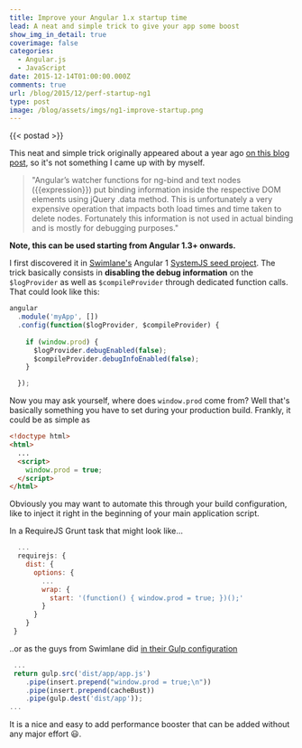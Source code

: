 ```yaml
---
title: Improve your Angular 1.x startup time
lead: A neat and simple trick to give your app some boost
show_img_in_detail: true
coverimage: false
categories:
  - Angular.js
  - JavaScript
date: 2015-12-14T01:00:00.000Z
comments: true
url: /blog/2015/12/perf-startup-ng1
type: post
image: /blog/assets/imgs/ng1-improve-startup.png
---
```


{{< postad >}}

This neat and simple trick originally appeared about a year ago [on this blog post](http://ng-perf.com/2014/10/24/simple-trick-to-speed-up-your-angularjs-app-load-time/), so it's not something I came up with by myself.

> "Angular’s watcher functions for ng-bind and text nodes ({{expression}}) put binding information inside the respective DOM elements using jQuery .data method. This is unfortunately a very expensive operation that impacts both load times and time taken to delete nodes. Fortunately this information is not used in actual binding and is mostly for debugging purposes."

**Note, this can be used starting from Angular 1.3+ onwards.**

I first discovered it in [Swimlane's](http://swimlane.com/) Angular 1 [SystemJS seed project](https://github.com/Swimlane/angular-systemjs-seed). The trick basically consists in **disabling the debug information** on the `$logProvider` as well as `$compileProvider` through dedicated function calls. That could look like this:

```javascript
angular
  .module('myApp', [])
  .config(function($logProvider, $compileProvider) {
    
    if (window.prod) {
      $logProvider.debugEnabled(false);
      $compileProvider.debugInfoEnabled(false);
    }

  });
```

Now you may ask yourself, where does `window.prod` come from? Well that's basically something you have to set during your production build. Frankly, it could be as simple as

```html
<!doctype html>
<html>
  ...
  <script>
    window.prod = true;
  </script>
</html>
```

Obviously you may want to automate this through your build configuration, like to inject it right in the beginning of your main application script.

In a RequireJS Grunt task that might look like...

```javascript
  ...
  requirejs: {
    dist: {
      options: {
        ...
        wrap: {
          start: '(function() { window.prod = true; })();'
        }
      }
    }
 }
```

..or as the guys from Swimlane did [in their Gulp configuration](https://github.com/Swimlane/angular-systemjs-seed/blob/master/build/tasks/release.js#L11)

```javascript
 ...
 return gulp.src('dist/app/app.js')
    .pipe(insert.prepend("window.prod = true;\n"))
    .pipe(insert.prepend(cacheBust))
    .pipe(gulp.dest('dist/app'));
...
```


It is a nice and easy to add performance booster that can be added without any major effort :smiley:.
